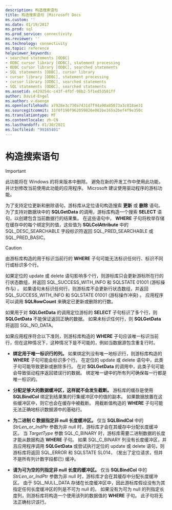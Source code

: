 ```yaml
---
description: 构造搜索语句
title: 构造搜索语句 |Microsoft Docs
ms.custom: ''
ms.date: 01/19/2017
ms.prod: sql
ms.prod_service: connectivity
ms.reviewer: ''
ms.technology: connectivity
ms.topic: reference
helpviewer_keywords:
- searched statements [ODBC]
- ODBC cursor library [ODBC], statement processing
- ODBC cursor library [ODBC], searched statements
- SQL statements [ODBC], cursor library
- cursor library [ODBC], statement processing
- cursor library [ODBC], searched statements
- SQL statements [ODBC], searched statements
ms.assetid: e429254c-c43f-4fbf-98b2-5f1ed53501ff
author: David-Engel
ms.author: v-daenge
ms.openlocfilehash: a7928e3c730a7431d7f94a90a85073a3c818ae31
ms.sourcegitcommit: 33f0f190f962059826e002be165a2bef4f9e350c
ms.translationtype: MT
ms.contentlocale: zh-CN
ms.lasthandoff: 01/30/2021
ms.locfileid: "99165401"
---
```

# <a name="constructing-searched-statements"></a>构造搜索语句
> [!IMPORTANT]  
>  此功能将在 Windows 的将来版本中删除。 避免在新的开发工作中使用此功能，并计划修改当前使用此功能的应用程序。 Microsoft 建议使用驱动程序的游标功能。  
  
 为了支持定位更新和删除语句，游标库从定位语句构造搜索 **更新** 或 **删除** 语句。 为了支持对数据块中的 **SQLGetData** 的调用，游标库构造一个搜索 **SELECT** 语句，以创建包含当前数据行的结果集。 在这些语句中， **WHERE** 子句将枚举存储在缓存中的每个绑定列的值，这些值为 **SQLColAttribute** 中的 SQL_DESC_SEARCHABLE 字段标识符返回 SQL_PRED_SEARCHABLE 或 SQL_PRED_BASIC。  
  
> [!CAUTION]  
>  由游标库构造的用于标识当前行的 **WHERE** 子句可能无法标识任何行、标识不同行或标识多个行。  
  
 如果定位的 update 或 delete 语句影响多个行，则游标库只会更新游标所在行的行状态数组，并返回 SQL_SUCCESS_WITH_INFO 和 SQLSTATE 01001 (游标操作与) 。 如果语句未标识任何行，则游标库不会更新行状态数组，并返回 SQL_SUCCESS_WITH_INFO 和 SQLSTATE 01001 (游标操作冲突) 。 应用程序可以调用 **SQLRowCount** 来确定已更新或删除的行数。  
  
 如果用于对 **SQLGetData** 的调用定位游标的 **SELECT** 子句标识了多个行，则 **SQLGetData** 不能保证返回正确的数据。 如果未标识任何行，则 **SQLGetData** 将返回 SQL_NO_DATA。  
  
 如果应用程序符合以下准则，则游标库构造的 **WHERE** 子句应该唯一标识当前行，但在这种情况下，这种情况下是不可能的，例如当数据源包含重复行时。  
  
-   **绑定用于唯一标识行的列。** 如果绑定列没有唯一地标识行，则游标库构造的 **WHERE** 子句可能会标识多个行。 在定位的 update 或 delete 语句中，此类子句可能导致更新或删除多行。 在对 **SQLGetData** 的调用中，此类子句可能会导致驱动程序返回错误行的数据。 绑定唯一键中的所有列可确保每一行都是唯一标识的。  
  
-   **分配足够大的数据缓冲区，这样就不会发生截断。** 游标库的缓存是使用 **SQLBindCol** 绑定到结果集的行集缓冲区中的值的副本。 如果数据放置在这些缓冲区中，则它也会在缓存中被截断。 用截断值构造的 **WHERE** 子句可能无法正确地标识数据源中的基础行。  
  
-   **为二进制 C 数据指定非 null 长度缓冲区。** 仅当 **SQLBindCol** 中的 *StrLen_or_IndPtr* 参数为非 null 时，游标库才会在其缓存中分配长度缓冲区。 当 *TargetType* 参数 SQL_C_BINARY 时，游标库需要二进制数据的长度才能从数据构造 **WHERE** 子句。 如果 SQL_C_BINARY 列没有长度缓冲区，并且应用程序调用 **SQLGetData** 或尝试执行定位的 update 或 delete 语句，则游标库将返回 SQL_ERROR 和 SQLSTATE SL014， (发出了定位请求，但并不是所有列计数字段都已) 缓冲。  
  
-   **请为可为空的列指定非 null 长度的缓冲区。** 仅当 **SQLBindCol** 中的 *StrLen_or_IndPtr* 参数为非 null 时，游标库才会在其缓存中分配长度缓冲区。 由于 SQL_NULL_DATA 存储在长度缓冲区中，因此游标库假设没有为其指定任何长度缓冲区的列是不可为 null 的。 如果没有为可为 null 的列指定长度列，则游标库将构造一个使用该列的数据值的 **WHERE** 子句。 此子句将无法正确标识该行。
